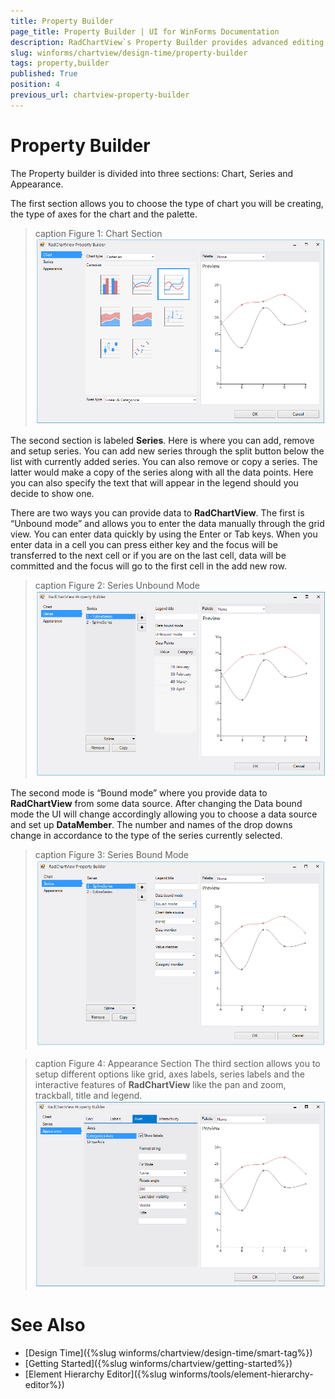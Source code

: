```yaml
---
title: Property Builder
page_title: Property Builder | UI for WinForms Documentation
description: RadChartView`s Property Builder provides advanced editing and customization options in the Visual Studio designer 
slug: winforms/chartview/design-time/property-builder
tags: property,builder
published: True
position: 4
previous_url: chartview-property-builder
---
```


# Property Builder

The Property builder is divided into three sections: Chart, Series and Appearance.

The first section allows you to choose the type of chart you will be creating, the type of axes for the chart and the palette. 

>caption Figure 1: Chart Section
![chartview-propety-builder 001](images/chartview-propety-builder001.png)

The second section is labeled __Series__. Here is where you can add, remove and setup series. You can add new series through the split button below the list with currently added series. You can also remove or copy a series. The latter would make a copy of the series along with all the data points. Here you can also specify the text that will appear in the legend should you decide to show one.

There are two ways you can provide data to __RadChartView__. The first is “Unbound mode” and allows you to enter the data manually through the grid view. You can enter data quickly by using the Enter or Tab keys. When you enter data in a cell you can press either key and the focus will be transferred to  the next cell or if you are on the last cell, data will be committed and the focus will go to the first cell in the add new row.

>caption Figure 2: Series Unbound Mode 
![chartview-propety-builder 002](images/chartview-propety-builder002.png)

The second mode is “Bound mode” where you provide data to __RadChartView__ from some data source. After changing the Data bound mode the UI will change accordingly allowing you to choose a data source and set up __DataMember__. The number and names of the drop downs change in accordance to the type of the series currently selected.

>caption Figure 3: Series Bound Mode 
![chartview-propety-builder 003](images/chartview-propety-builder003.png)

>caption Figure 4: Appearance Section
The third section allows you to setup different options like grid, axes labels, series labels and the interactive features of __RadChartView__ like the pan and zoom, trackball, title and legend. 
![chartview-propety-builder 004](images/chartview-propety-builder004.png)

# See Also

* [Design Time]({%slug winforms/chartview/design-time/smart-tag%})
* [Getting Started]({%slug winforms/chartview/getting-started%})
* [Element Hierarchy Editor]({%slug winforms/tools/element-hierarchy-editor%})